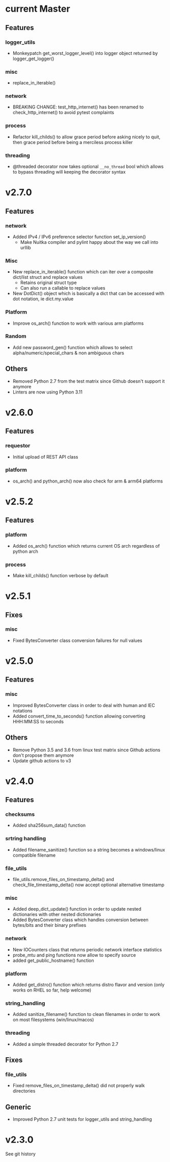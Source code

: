 # current Master

## Features

### logger_utils 

- Monkeypatch get_worst_logger_level() into logger object returned by logger_get_logger()

### misc

- replace_in_iterable() 

### network

- BREAKING CHANGE: test_http_internet() has been renamed to check_http_internet() to avoid pytest complaints

### process

- Refactor kill_childs() to allow grace period before asking nicely to quit, then grace period before being a merciless process killer

### threading

- @threaded decorator now takes optional `__no_thread` bool which allows to bypass threading will keeping the decorator syntax

# v2.7.0

## Features

### network

- Added IPv4 / IPv6 preference selector function set_ip_version()
  - Make Nuitka compiler and pylint happy about the way we call into urllib

### Misc

- New replace_in_iterable() function which can iter over a composite dict/list struct and replace values
  - Retains original struct type
  - Can also run a callable to replace values
- New DotDict() object which is basically a dict that can be accessed with dot notation, ie dict.my.value

### Platform

- Improve os_arch() function to work with various arm platforms

### Random

- Add new password_gen() function which allows to select alpha/numeric/special_chars & non ambiguous chars

## Others

- Removed Python 2.7 from the test matrix since Github doesn't support it anymore
- Linters are now using Python 3.11

# v2.6.0

## Features

### requestor
- Initial upload of REST API class

### platform
- os_arch() and python_arch() now also check for arm & arm64 platforms

# v2.5.2

## Features

### platform
- Added os_arch() function which returns current OS arch regardless of python arch

### process
- Make kill_childs() function verbose by default

# v2.5.1

## Fixes

### misc
- Fixed BytesConverter class conversion failures for null values

# v2.5.0

## Features

### misc
- Improved BytesConverter class in order to deal with human and IEC notations
- Added convert_time_to_seconds() function allowing converting HHH:MM:SS to seconds

## Others

- Remove Python 3.5 and 3.6 from linux test matrix since Github actions don't propose them anymore
- Update github actions to v3
# v2.4.0

## Features

### checksums
- Added sha256sum_data() function

### srtring handling
- Added filename_sanitize() function so a string becomes a windows/linux compatible filename

### file_utils
- file_utils.remove_files_on_timestamp_delta() and check_file_timestamp_delta() now accept optional alternative timestamp

### misc
- Added deep_dict_update() function in order to update nested dictionaries with other nested dictionaries
- Added BytesConverter class which handles conversion between bytes/bits and their binary prefixes

### network
- New IOCounters class that returns periodic network interface statistics
- probe_mtu and ping functions now allow to specify source
- added get_public_hostname() function

### platform
- Added get_distro() function which returns distro flavor and version (only works on RHEL so far, help welcome)

### string_handling
- Added sanitize_filename() function to clean filenames in order to work on most filesystems (win/linux/macos)

### threading
- Added a simple threaded decorator for Python 2.7

## Fixes

### file_utils
- Fixed remove_files_on_timestamp_delta() did not properly walk directories

## Generic
- Improved Python 2.7 unit tests for logger_utils and string_handling

# v2.3.0

See git history